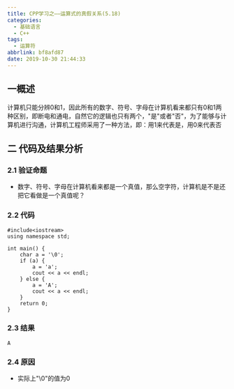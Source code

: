 ```yaml
---
title: CPP学习之——运算式的真假关系(5.18)
categories:
  - 基础语言
  - C++
tags:
  - 运算符
abbrlink: bf8afd87
date: 2019-10-30 21:44:33
---
```

## 一概述

计算机只能分辨0和1，因此所有的数字、符号、字母在计算机看来都只有0和1两种区别，即断电和通电，自然它的逻辑也只有两个，"是"或者"否"，为了能够与计算机进行沟通，计算机工程师采用了一种方法，即：用1来代表是，用0来代表否  

<!--more-->

## 二 代码及结果分析

### 2.1 验证命题

* 数字、符号、字母在计算机看来都是一个真值，那么空字符，计算机是不是还把它看做是一个真值呢？  

### 2.2 代码

```
#include<iostream>
using namespace std;

int main() {
	char a = '\0';
	if (a) {
		a = 'a';
		cout << a << endl;
	} else {
		a = 'A';
		cout << a << endl;
	}
	return 0;
}
```

### 2.3 结果

```
A
```

### 2.4 原因

* 实际上"\0"的值为0